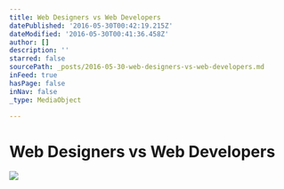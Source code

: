 ```yaml
---
title: Web Designers vs Web Developers
datePublished: '2016-05-30T00:42:19.215Z'
dateModified: '2016-05-30T00:41:36.458Z'
author: []
description: ''
starred: false
sourcePath: _posts/2016-05-30-web-designers-vs-web-developers.md
inFeed: true
hasPage: false
inNav: false
_type: MediaObject

---
```

# Web Designers vs Web Developers
![](https://the-grid-user-content.s3-us-west-2.amazonaws.com/cecceaf4-895b-4227-8f18-7aa6dc48aead.jpg)